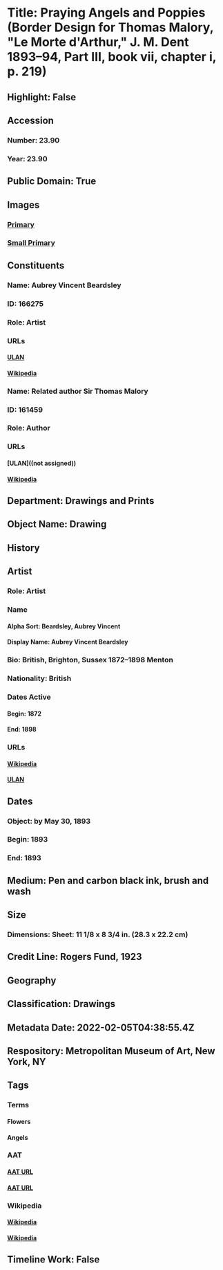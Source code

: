 # Title: Praying Angels and Poppies (Border Design for Thomas Malory, "Le Morte d'Arthur," J. M. Dent 1893–94, Part III, book vii, chapter i, p. 219)
## Highlight: False
## Accession
### Number: 23.90
### Year: 23.90
## Public Domain: True
## Images
### [Primary](https://images.metmuseum.org/CRDImages/dp/original/DP800793.jpg)
### [Small Primary](https://images.metmuseum.org/CRDImages/dp/web-large/DP800793.jpg)
## Constituents
### Name: Aubrey Vincent Beardsley
### ID: 166275
### Role: Artist
### URLs
#### [ULAN](http://vocab.getty.edu/page/ulan/500032068)
#### [Wikipedia](https://www.wikidata.org/wiki/Q272566)
### Name: Related author Sir Thomas Malory
### ID: 161459
### Role: Author
### URLs
#### [ULAN]((not assigned))
#### [Wikipedia](https://www.wikidata.org/wiki/Q309907)
## Department: Drawings and Prints
## Object Name: Drawing
## History
## Artist
### Role: Artist
### Name
#### Alpha Sort: Beardsley, Aubrey Vincent
#### Display Name: Aubrey Vincent Beardsley
### Bio: British, Brighton, Sussex 1872–1898 Menton
### Nationality: British
### Dates Active
#### Begin: 1872
#### End: 1898
### URLs
#### [Wikipedia](https://www.wikidata.org/wiki/Q272566)
#### [ULAN](http://vocab.getty.edu/page/ulan/500032068)
## Dates
### Object: by May 30, 1893
### Begin: 1893
### End: 1893
## Medium: Pen and carbon black ink, brush and wash
## Size
### Dimensions: Sheet: 11 1/8 x 8 3/4 in. (28.3 x 22.2 cm)
## Credit Line: Rogers Fund, 1923
## Geography
## Classification: Drawings
## Metadata Date: 2022-02-05T04:38:55.4Z
## Respository: Metropolitan Museum of Art, New York, NY
## Tags
### Terms
#### Flowers
#### Angels
### AAT
#### [AAT URL](http://vocab.getty.edu/page/aat/300132399)
#### [AAT URL](http://vocab.getty.edu/page/aat/300379004)
### Wikipedia
#### [Wikipedia]()
#### [Wikipedia]()
## Timeline Work: False